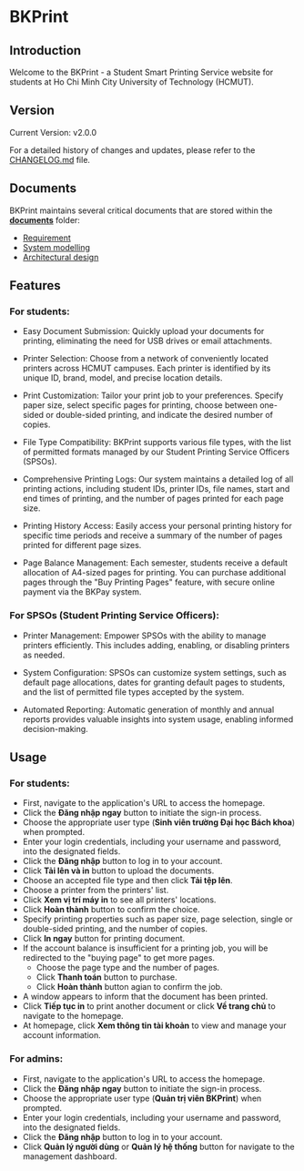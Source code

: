 # BKPrint

## Introduction

Welcome to the BKPrint - a Student Smart Printing Service website for students at Ho Chi Minh City University of Technology (HCMUT). 

## Version

Current Version: v2.0.0

For a detailed history of changes and updates, please refer to the [CHANGELOG.md](https://github.com/grassnhi/bkprint-web/blob/main/CHANGELOG.md) file.

## Documents
BKPrint maintains several critical documents that are stored within the [**documents**]() folder:
- [Requirement]()
- [System modelling]()
- [Architectural design]()

## Features
### For students:
- Easy Document Submission: Quickly upload your documents for printing, eliminating the need for USB drives or email attachments.

- Printer Selection: Choose from a network of conveniently located printers across HCMUT campuses. Each printer is identified by its unique ID, brand, model, and precise location details.

- Print Customization: Tailor your print job to your preferences. Specify paper size, select specific pages for printing, choose between one-sided or double-sided printing, and indicate the desired number of copies.

- File Type Compatibility: BKPrint supports various file types, with the list of permitted formats managed by our Student Printing Service Officers (SPSOs).

- Comprehensive Printing Logs: Our system maintains a detailed log of all printing actions, including student IDs, printer IDs, file names, start and end times of printing, and the number of pages printed for each page size.

- Printing History Access: Easily access your personal printing history for specific time periods and receive a summary of the number of pages printed for different page sizes.

- Page Balance Management: Each semester, students receive a default allocation of A4-sized pages for printing. You can purchase additional pages through the "Buy Printing Pages" feature, with secure online payment via the BKPay system.

### For SPSOs (Student Printing Service Officers):
- Printer Management: Empower SPSOs with the ability to manage printers efficiently. This includes adding, enabling, or disabling printers as needed.

- System Configuration: SPSOs can customize system settings, such as default page allocations, dates for granting default pages to students, and the list of permitted file types accepted by the system.

- Automated Reporting: Automatic generation of monthly and annual reports provides valuable insights into system usage, enabling informed decision-making.

## Usage
### For students:
- First, navigate to the application's URL to access the homepage.
- Click the **Đăng nhập ngay** button to initiate the sign-in process.
- Choose the appropriate user type (**Sinh viên trường Đại học Bách khoa**) when prompted.
- Enter your login credentials, including your username and password, into the designated fields.
- Click the **Đăng nhập** button to log in to your account.
- Click **Tải lên và in** button to upload the documents.
- Choose an accepted file type and then click **Tải tệp lên**.
- Choose a printer from the printers' list. 
- Click **Xem vị trí máy in** to see all printers' locations.
- Click **Hoàn thành** button to confirm the choice.
- Specify printing properties such as paper size, page selection, single or double-sided printing, and the number of copies.
- Click **In ngay** button for printing document.
- If the account balance is insufficient for a printing job, you will be redirected to the "buying page" to get more pages.
    - Choose the page type and the number of pages.
    - Click **Thanh toán** button to purchase.
    - Click **Hoàn thành** button agian to confirm the job.
- A window appears to inform that the document has been printed.
- Click **Tiếp tục in** to print another document or click **Về trang chủ** to navigate to the homepage.
- At homepage, click **Xem thông tin tài khoản** to view and manage your account information.

### For admins:
- First, navigate to the application's URL to access the homepage.
- Click the **Đăng nhập ngay** button to initiate the sign-in process.
- Choose the appropriate user type (**Quản trị viên BKPrint**) when prompted.
- Enter your login credentials, including your username and password, into the designated fields.
- Click the **Đăng nhập** button to log in to your account.
- Click **Quản lý người dùng** or **Quản lý hệ thống** button for navigate to the management dashboard.